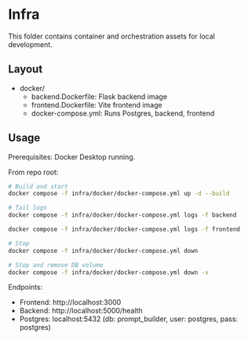 # Infra

This folder contains container and orchestration assets for local development.

## Layout

- docker/
  - backend.Dockerfile: Flask backend image
  - frontend.Dockerfile: Vite frontend image
  - docker-compose.yml: Runs Postgres, backend, frontend

## Usage

Prerequisites: Docker Desktop running.

From repo root:

```bash
# Build and start
docker compose -f infra/docker/docker-compose.yml up -d --build

# Tail logs
docker compose -f infra/docker/docker-compose.yml logs -f backend

docker compose -f infra/docker/docker-compose.yml logs -f frontend

# Stop
docker compose -f infra/docker/docker-compose.yml down

# Stop and remove DB volume
docker compose -f infra/docker/docker-compose.yml down -v
```

Endpoints:
- Frontend: http://localhost:3000
- Backend: http://localhost:5000/health
- Postgres: localhost:5432 (db: prompt_builder, user: postgres, pass: postgres)
